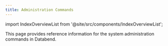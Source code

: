 ```yaml
---
title: Administration Commands
---
```

import IndexOverviewList from '@site/src/components/IndexOverviewList';

This page provides reference information for the system administration commands in Databend.

<IndexOverviewList />